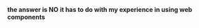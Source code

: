 <section data-background-video="../../img/meme/trump/nope.mp4" data-background-video-loop>
    <!-- <video autoplay loop height="800">
        <source src="../../img/meme/wrong.mp4" type="video/mp4">
        Your browser does not support the video tag.
    </video> -->
    <aside class="notes">
        <b>the answer is NO</b>
        <b>it has to do with my experience in using web components</b>
    </aside>
</section>